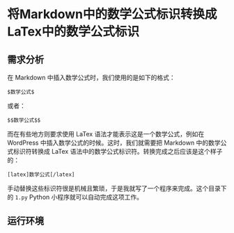 # 将Markdown中的数学公式标识转换成LaTex中的数学公式标识

## 需求分析

在 Markdown 中插入数学公式时，我们使用的是如下的格式：

```
$数学公式$
```

或者：

```
$$数学公式$$
```

而在有些地方则要求使用 LaTex 语法才能表示这是一个数学公式，例如在 WordPress 中插入数学公式的时候。这时，我们就需要把 Markdown 中的数学公式标识符转换成 LaTex 语法中的数学公式标识符。转换完成之后应该是这个样子的：

```
[latex]数学公式[/latex]
```

手动替换这些标识符很是机械且繁琐，于是我就写了一个程序来完成。这个目录下的 `1.py` Python 小程序就可以自动完成这项工作。

## 运行环境

